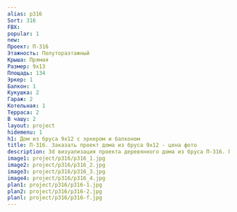 ```yaml
---
alias: p316
Sort: 316
FBX: 
popular: 1
new: 
Проект: П-316
Этажность: Полутораэтажный
Крыша: Прямая
Размер: 9х13
Площадь: 134
Эркер: 1
Балкон: 1
Кукушка: 2
Гараж: 2
Котельная: 1
Терраса: 2
В чашу: 2
layout: project
hidemenu: 1
h1: Дом из бруса 9х12 с эркером и балконом
title: П-316. Заказать проект дома из бруса 9х12 - цена фото
description: 3d визуализация проекта деревянного дома из бруса П-316. Площадь 134 м2, размер 9х12. Вы можете внести любые изменения в проект.
image1: project/p316/p316_1.jpg
image2: project/p316/p316_2.jpg
image3: project/p316/p316_3.jpg
image4: project/p316/p316_4.jpg
plan1: project/p316/p316-1.jpg
plan2: project/p316/p316-2.jpg
planl: project/p316/p316-f.jpg
---
```


